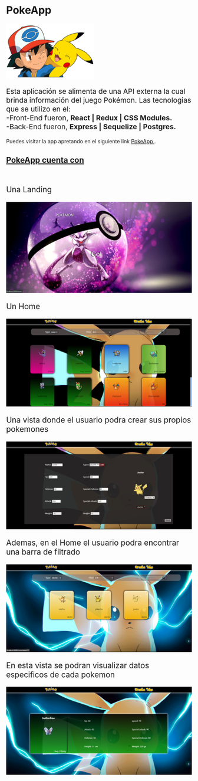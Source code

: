 # PokeApp

<p align="left">
  <img height="150" src="./pokemon.png" />
</p>

<p style="font-size:1.2rem">Esta aplicación se alimenta de una API externa la cual brinda información del juego Pokémon.
Las tecnologias que se utilizo en el: <br/>
-Front-End fueron, <b>React | Redux | CSS Modules.</b> <br/>
-Back-End fueron, <b>Express | Sequelize | Postgres.</b> 
</p> 
Puedes visitar la app apretando en el siguiente link
<a style={{textDecoration:"none"}} href="https://poke-app-beige.vercel.app/home" target="_blank"> PokeApp </a>.
<h2><u>PokeApp cuenta con </u></h2>
<br/>

<p style="font-size:1.3rem">Una Landing</p>
<img src="./client/src/imgReadme/Landing.png"/>

<br/>

<p style="font-size:1.3rem">Un Home </p>
<img src="./client/src/imgReadme/Home.png"/>

<br/>
<p style="font-size:1.3rem">Una vista donde el usuario podra crear sus propios pokemones</p>
<img src="./client/src/imgReadme/CreatePoke.png"/>

<br/>
<p style="font-size:1.3rem">Ademas, en el Home el usuario podra encontrar una barra de filtrado</p>
<img src="./client/src/imgReadme/Filtrados.png"/>

<br/>
<p style="font-size:1.3rem">En esta vista se podran visualizar datos especificos de cada pokemon</p>
<img src="./client/src/imgReadme/Detail.png"/>

